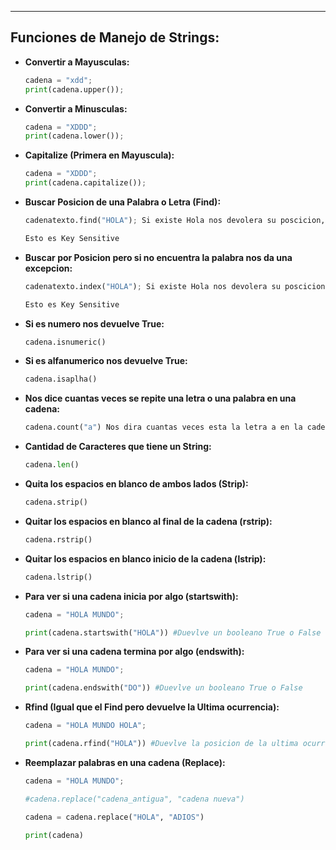 
---
## **Funciones de Manejo de Strings:**

- **Convertir a Mayusculas:**
    
    ```python
    cadena = "xdd";
    print(cadena.upper());
    ```
    
- **Convertir a Minusculas:**
    
    ```python
    cadena = "XDDD"; 
    print(cadena.lower());
    ```
    
- **Capitalize (Primera en Mayuscula):**
    
    ```python
    cadena = "XDDD"; 
    print(cadena.capitalize());
    ```
    
- **Buscar Posicion de una Palabra o Letra (Find):**
    
    ```python
    cadenatexto.find("HOLA"); Si existe Hola nos devolera su poscicion, sino nos devolera -1
    
    Esto es Key Sensitive
    ```
    
- **Buscar por Posicion pero si no encuentra la palabra nos da una excepcion:**
    
    ```python
    cadenatexto.index("HOLA"); Si existe Hola nos devolera su poscicion, sino devuelve -1
    
    Esto es Key Sensitive
    ```
    
- **Si es numero nos devuelve True:**
    
    ```python
    cadena.isnumeric()
    ```
    
- **Si es alfanumerico nos devuelve True:**
    
    ```python
    cadena.isaplha()
    ```
    
- **Nos dice cuantas veces se repite una letra o una palabra en una cadena:**
    
    ```python
    cadena.count("a") Nos dira cuantas veces esta la letra a en la cadena
    ```
    
- **Cantidad de Caracteres que tiene un String:**
    
    ```python
    cadena.len()
    ```
    
- **Quita los espacios en blanco de ambos lados (Strip):**
    
    ```python
    cadena.strip()
    ```
    
- **Quitar los espacios en blanco al final de la cadena (rstrip):**
    
    ```python
    cadena.rstrip()
    ```
    
- **Quitar los espacios en blanco inicio de la cadena (lstrip):**
    
    ```python
    cadena.lstrip()
    ```
    
- **Para ver si una cadena inicia por algo (startswith):**
    
    ```python
    cadena = "HOLA MUNDO"; 
    
    print(cadena.startswith("HOLA")) #Duevlve un booleano True o False
    ```
    
- **Para ver si una cadena termina por algo (endswith):**
    
    ```python
    cadena = "HOLA MUNDO"; 
    
    print(cadena.endswith("DO")) #Duevlve un booleano True o False
    ```
    
- **Rfind (Igual que el Find pero devuelve la Ultima ocurrencia):**
    
    ```python
    cadena = "HOLA MUNDO HOLA"; 
    
    print(cadena.rfind("HOLA")) #Duevlve la posicion de la ultima ocurrencia de HOLA
    ```
    
- **Reemplazar palabras en una cadena (Replace):**
    
    ```python
    cadena = "HOLA MUNDO"; 
    
    #cadena.replace("cadena_antigua", "cadena nueva")
    
    cadena = cadena.replace("HOLA", "ADIOS")
    
    print(cadena)
    ```